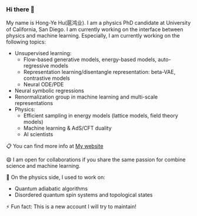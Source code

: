 ### Hi there 👋
My name is Hong-Ye Hu(扈鸿业). I am a physics PhD candidate at University of California, San Diego. 
I am currently working on the interface between physics and machine learning. 
Especially, I am currently working on the following topics:
* Unsupervised learning:
  - Flow-based generative models, energy-based models, auto-regressive models
  - Representation learning/disentangle representation: beta-VAE, contrastive models
  - Neural ODE/PDE
* Neural symbolic regressions
* Renormalization group in machine learning and multi-scale representations
* Physics:
  - Efficient sampling in energy models (lattice models, field theory models)
  - Machine learning & AdS/CFT duality 
  - AI scientists 
  
:clipboard: You can find more info at [My website](https://www.hongyehu.com)

😄 I am open for collaborations if you share the same passion for combine science and machine learning.

🔭 On the physics side, I used to work on:
* Quantum adiabatic algorithms
* Disordered quantum spin systems and topological states

⚡ Fun fact: This is a new account I will try to maintain! 

<!--
**hongyehu/hongyehu** is a ✨ _special_ ✨ repository because its `README.md` (this file) appears on your GitHub profile.

Here are some ideas to get you started:

- 🔭 I’m currently working on ...
- 🌱 I’m currently learning ...
- 👯 I’m looking to collaborate on ...
- 🤔 I’m looking for help with ...
- 💬 Ask me about ...
- 📫 How to reach me: ...
- 😄 Pronouns: ...
- ⚡ Fun fact: ...
-->
